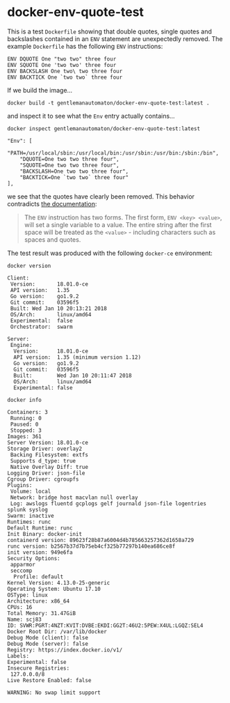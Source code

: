 # docker-env-quote-test

This is a test `Dockerfile` showing that double quotes, single quotes and
backslashes contained in an `ENV` statement are unexpectedly removed. The
example `Dockerfile` has the following `ENV` instructions:

```
ENV DQUOTE One "two two" three four
ENV SQUOTE One 'two two' three four
ENV BACKSLASH One two\ two three four
ENV BACKTICK One `two two` three four
```

If we build the image...

```
docker build -t gentlemanautomaton/docker-env-quote-test:latest .
```

and inspect it to see what the `Env` entry actually contains...

```
docker inspect gentlemanautomaton/docker-env-quote-test:latest

"Env": [
	"PATH=/usr/local/sbin:/usr/local/bin:/usr/sbin:/usr/bin:/sbin:/bin",
	"DQUOTE=One two two three four",
	"SQUOTE=One two two three four",
	"BACKSLASH=One two two three four",
	"BACKTICK=One `two two` three four"
],
```

we see that the quotes have clearly been removed. This behavior contradicts
[the documentation](https://docs.docker.com/engine/reference/builder/#env):

> The `ENV` instruction has two forms. The first form, `ENV <key> <value>`, will
> set a single variable to a value. The entire string after the first space will
> be treated as the `<value>` - including characters such as spaces and quotes.

The test result was produced with the following `docker-ce` environment:

```
docker version

Client:
 Version:       18.01.0-ce
 API version:   1.35
 Go version:    go1.9.2
 Git commit:    03596f5
 Built: Wed Jan 10 20:13:21 2018
 OS/Arch:       linux/amd64
 Experimental:  false
 Orchestrator:  swarm

Server:
 Engine:
  Version:      18.01.0-ce
  API version:  1.35 (minimum version 1.12)
  Go version:   go1.9.2
  Git commit:   03596f5
  Built:        Wed Jan 10 20:11:47 2018
  OS/Arch:      linux/amd64
  Experimental: false
```

```
docker info

Containers: 3
 Running: 0
 Paused: 0
 Stopped: 3
Images: 361
Server Version: 18.01.0-ce
Storage Driver: overlay2
 Backing Filesystem: extfs
 Supports d_type: true
 Native Overlay Diff: true
Logging Driver: json-file
Cgroup Driver: cgroupfs
Plugins:
 Volume: local
 Network: bridge host macvlan null overlay
 Log: awslogs fluentd gcplogs gelf journald json-file logentries splunk syslog
Swarm: inactive
Runtimes: runc
Default Runtime: runc
Init Binary: docker-init
containerd version: 89623f28b87a6004d4b785663257362d1658a729
runc version: b2567b37d7b75eb4cf325b77297b140ea686ce8f
init version: 949e6fa
Security Options:
 apparmor
 seccomp
  Profile: default
Kernel Version: 4.13.0-25-generic
Operating System: Ubuntu 17.10
OSType: linux
Architecture: x86_64
CPUs: 16
Total Memory: 31.47GiB
Name: scj83
ID: SVWR:PGRT:4NZT:KVIT:DVBE:EKDI:GG2T:46U2:5PEW:X4UL:LGQZ:SEL4
Docker Root Dir: /var/lib/docker
Debug Mode (client): false
Debug Mode (server): false
Registry: https://index.docker.io/v1/
Labels:
Experimental: false
Insecure Registries:
 127.0.0.0/8
Live Restore Enabled: false

WARNING: No swap limit support
```
